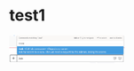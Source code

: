 # test1

<img src="https://github.com/gissle-the-bot/test1/blob/master/preview-of-ask-command.png?raw=true" height="50" width="auto" >
